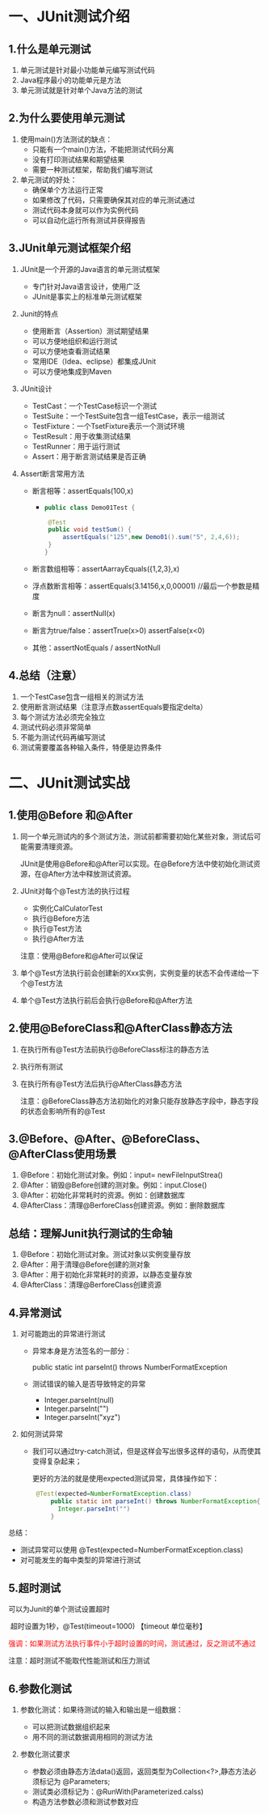 # 一、JUnit测试介绍

## 1.什么是单元测试

1. 单元测试是针对最小功能单元编写测试代码
2. Java程序最小的功能单元是方法
3. 单元测试就是针对单个Java方法的测试

## 2.为什么要使用单元测试

1. 使用main()方法测试的缺点：
   - 只能有一个main()方法，不能把测试代码分离
   - 没有打印测试结果和期望结果
   - 需要一种测试框架，帮助我们编写测试
2. 单元测试的好处：
   - 确保单个方法运行正常
   - 如果修改了代码，只需要确保其对应的单元测试通过
   - 测试代码本身就可以作为实例代码
   - 可以自动化运行所有测试并获得报告

## 3.JUnit单元测试框架介绍

1. JUnit是一个开源的Java语言的单元测试框架

   - 专门针对Java语言设计，使用广泛
   - JUnit是事实上的标准单元测试框架

2. Junit的特点

   - 使用断言（Assertion）测试期望结果
   - 可以方便地组织和运行测试
   - 可以方便地查看测试结果
   - 常用IDE（Idea、eclipse）都集成JUnit
   - 可以方便地集成到Maven

3. JUnit设计

   - TestCast：一个TestCase标识一个测试
   - TestSuite：一个TestSuite包含一组TestCase，表示一组测试
   - TestFixture：一个TsetFixture表示一个测试环境
   - TestResult：用于收集测试结果
   - TestRunner：用于运行测试
   - Assert：用于断言测试结果是否正确

4. Assert断言常用方法

   - 断言相等：assertEquals(100,x)

     - ```java
       public class Demo01Test {
       
       	@Test
       	public void testSum() {
       		assertEquals("125",new Demo01().sum("5", 2,4,6));
       	}
       }
       ```

   - 断言数组相等：assertAarrayEquals({1,2,3},x)

   - 浮点数断言相等：assertEquals(3.14156,x,0,00001)  //最后一个参数是精度

   - 断言为null：assertNull(x)

   - 断言为true/false：assertTrue(x>0)  assertFalse(x<0)

   - 其他：assertNotEquals / assertNotNull

## 4.总结（注意）

1. 一个TestCase包含一组相关的测试方法
2. 使用断言测试结果（注意浮点数assertEquals要指定delta）
3. 每个测试方法必须完全独立
4. 测试代码必须非常简单
5. 不能为测试代码再编写测试
6. 测试需要覆盖各种输入条件，特便是边界条件

# 二、JUnit测试实战

## 1.使用@Before 和@After

1. 同一个单元测试内的多个测试方法，测试前都需要初始化某些对象，测试后可能需要清理资源。

   JUnit是使用@Before和@After可以实现。在@Before方法中使初始化测试资源，在@After方法中释放测试资源。

2. JUnit对每个@Test方法的执行过程

   - 实例化CalCulatorTest
   - 执行@Before方法
   - 执行@Test方法
   - 执行@After方法

   注意：使用@Before和@After可以保证

3. 单个@Test方法执行前会创建新的Xxx实例，实例变量的状态不会传递给一下个@Test方法

4. 单个@Test方法执行前后会执行@Before和@After方法

## 2.使用@BeforeClass和@AfterClass静态方法

1. 在执行所有@Test方法前执行@BeforeClass标注的静态方法

2. 执行所有测试

3. 在执行所有@Test方法后执行@AfterClass静态方法

   注意：@BeforeClass静态方法初始化的对象只能存放静态字段中，静态字段的状态会影响所有的@Test

## 3.@Before、@After、@BeforeClass、@AfterClass使用场景

1. @Before：初始化测试对象。例如：input= newFileInputStrea()
2. @After：销毁@Before创建的测对象。例如：input.Close()
3. @After：初始化非常耗时的资源。例如：创建数据库
4. @AfterClass：清理@BerforeClass创建资源。例如：删除数据库

## 总结：理解Junit执行测试的生命轴

1. @Before：初始化测试对象。测试对象以实例变量存放
2. @After：用于清理@Before创建的测对象
3. @After：用于初始化非常耗时的资源，以静态变量存放
4. @AfterClass：清理@BerforeClass创建资源

## 4.异常测试

1. 对可能跑出的异常进行测试

   - 异常本身是方法签名的一部分：

     public static int parseInt() throws NumberFormatException

   - 测试错误的输入是否导致特定的异常

     - Integer.parseInt(null)
     - Integer.parseInt("")
     - Integer.parseInt("xyz")

2. 如何测试异常

   - 我们可以通过try-catch测试，但是这样会写出很多这样的语句，从而使其变得复杂起来；

     更好的方法的就是使用expected测试异常，具体操作如下：

     ```JAVA
      @Test(expected=NumberFormatException.class)
          public static int parseInt() throws NumberFormatException{
          	Integer.parseInt("")
          }
     ```

总结：

- 测试异常可以使用 @Test(expected=NumberFormatException.class)
- 对可能发生的每中类型的异常进行测试

## 5.超时测试

可以为Junit的单个测试设置超时

​	超时设置为1秒，@Test(timeout=1000) 【timeout 单位毫秒】

<font color="red">强调：如果测试方法执行事件小于超时设置的时间，测试通过，反之测试不通过</font>

注意：超时测试不能取代性能测试和压力测试

## 6.参数化测试

1. 参数化测试：如果待测试的输入和输出是一组数据：

   - 可以把测试数据组织起来
   - 用不同的测试数据调用相同的测试方法

2. 参数化测试要求

   - 参数必须由静态方法data()返回，返回类型为Collection<?>,静态方法必须标记为 @Parameters;
   - 测试类必须标记为：@RunWith(Parameterized.calss)
   - 构造方法参数必须和测试参数对应

   

   

















